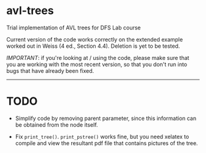 # avl-trees
Trial implementation of AVL trees for DFS Lab course

Current version of the code works correctly on the extended example worked
out in Weiss (4 ed., Section 4.4). Deletion is yet to be tested.

*IMPORTANT*: if you're looking at / using the code, please make sure that you are working with the most recent version, so that you don't run into bugs that have already been fixed.

-------------------------------------------------------------------------------

# TODO

* Simplify code by removing parent parameter, since this information can be
  obtained from the node itself.

* Fix `print_tree()`. `print_pstree()` works fine, but you need xelatex to
  compile and view the resultant pdf file that contains pictures of the
  tree.